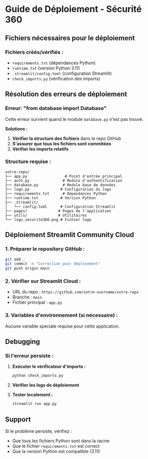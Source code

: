 #  Guide de Déploiement - Sécurité 360

##  Fichiers nécessaires pour le déploiement

###  Fichiers créés/vérifiés :
- `requirements.txt`  (dépendances Python)
- `runtime.txt`  (version Python 3.11)
- `.streamlit/config.toml`  (configuration Streamlit)
- `check_imports.py`  (vérification des imports)
##  Résolution des erreurs de déploiement

### Erreur: "from database import Database"
Cette erreur survient quand le module `database.py` n'est pas trouvé. 

**Solutions :**
1. **Vérifier la structure des fichiers** dans le repo GitHub
2. **S'assurer que tous les fichiers sont commitées**
3. **Vérifier les imports relatifs**

###  Structure requise :
```
votre-repo/
├── app.py                 # Point d'entrée principal
├── auth.py               # Module d'authentification  
├── database.py           # Module base de données
├── logo.py              # Configuration du logo
├── requirements.txt      # Dépendances Python
├── runtime.txt          # Version Python
├── .streamlit/
│   └── config.toml      # Configuration Streamlit
├── pages/              # Pages de l'application
├── utils/              # Utilitaires
└── logo_securite360.png # Fichier logo
```

##  Déploiement Streamlit Community Cloud

### 1. Préparer le repository GitHub :
```bash
git add .
git commit -m "Correction pour déploiement"
git push origin main
```

### 2. Vérifier sur Streamlit Cloud :
- URL du repo : `https://github.com/votre-username/votre-repo`
- Branche : `main`
- Fichier principal : `app.py`

### 3. Variables d'environnement (si nécessaire) :
Aucune variable spéciale requise pour cette application.

##  Debugging

### Si l'erreur persiste :
1. **Exécuter le vérificateur d'imports :**
   ```bash
   python check_imports.py
   ```

2. **Vérifier les logs de déploiement**
3. **Tester localement :**
   ```bash
   streamlit run app.py
   ```

##  Support
Si le problème persiste, vérifiez :
- Que tous les fichiers Python sont dans la racine
- Que le fichier `requirements.txt` est correct
- Que la version Python est compatible (3.11)